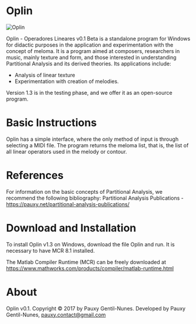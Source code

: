 # Oplin

![Oplin](https://github.com/Pauxygnunes/Oplin/assets/30673056/df6ca963-7177-4d5d-8107-6b86073315c2)


Oplin - Operadores Lineares v0.1 Beta is a standalone program for Windows for didactic purposes in the application and experimentation with the concept of meloma. It is a program aimed at composers, researchers in music, mainly texture and form, and those interested in understanding Partitional Analysis and its derived theories. Its applications include:

- Analysis of linear texture
- Experimentation with creation of melodies.

Version 1.3 is in the testing phase, and we offer it as an open-source program.

# Basic Instructions
Oplin has a simple interface, where the only method of input is through selecting a MIDI file. The program returns the meloma list, that is, the list of all linear operators used in the melody or contour.

# References
For information on the basic concepts of Partitional Analysis, we recommend the following bibliography:
Partitional Analysis Publications - https://pauxy.net/partitional-analysis-publications/

# Download and Installation
To install Oplin v1.3 on Windows, download the file Oplin and run. It is necessary to have MCR 8.1 installed.

The Matlab Compiler Runtime (MCR) can be freely downloaded at https://www.mathworks.com/products/compiler/matlab-runtime.html
# About
Oplin v0.1. Copyright © 2017 by Pauxy Gentil-Nunes.
Developed by Pauxy Gentil-Nunes, pauxy.contact@gmail.com

